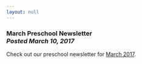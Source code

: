 ```yaml
---
layout: null
---
```


<h3 class="ui header">
  March Preschool Newsletter
  <div class="sub header">
    <i>Posted March 10, 2017</i>
  </div>
</h3>

Check out our preschool newsletter for
<a href="{{ site.baseurl }}/assets/newsletters/2016-2017/COH_March_2017_Newsletter.pdf">March 2017</a>.
